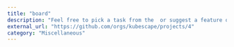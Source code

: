 ```yaml
---
title: "board"
description: "Feel free to pick a task from the  or suggest a feature of your own."
external_url: "https://github.com/orgs/kubescape/projects/4"
category: "Miscellaneous"
---
```

